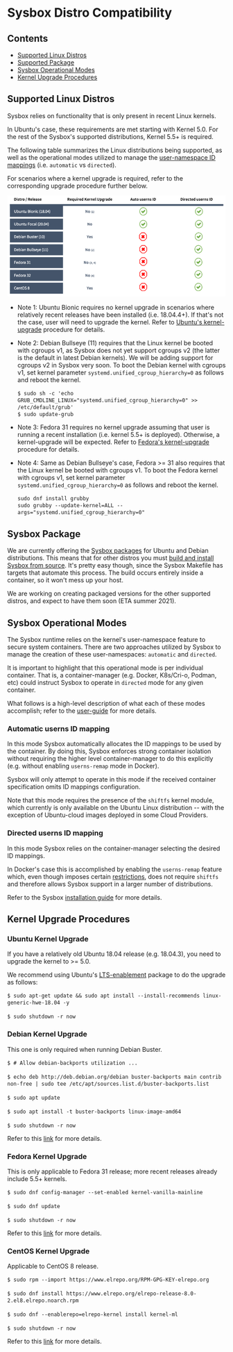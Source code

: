 # Sysbox Distro Compatibility

## Contents

- [Supported Linux Distros](#supported-linux-distros)
- [Supported Package](#sysbox-package)
- [Sysbox Operational Modes](#Sysbox-Operational-Modes)
- [Kernel Upgrade Procedures](#Kernel-Upgrade-Procedures)

## Supported Linux Distros

Sysbox relies on functionality that is only present in recent Linux kernels.

In Ubuntu's case, these requirements are met starting with Kernel 5.0. For
the rest of the Sysbox's supported distributions, Kernel 5.5+ is required.

The following table summarizes the Linux distributions being supported, as well
as the operational modes utilized to manage the [user-namespace ID mappings](user-guide/security.md#user-namespace-id-mapping)
(i.e. `automatic` vs `directed`).

For scenarios where a kernel upgrade is required, refer to the corresponding
upgrade procedure further below.

<p align="center">
    <img alt="sysbox" src="figures/distro-support-matrix.png" width="1000x" />
</p>

- Note 1: Ubuntu Bionic requires no kernel upgrade in scenarios where relatively
  recent releases have been installed (i.e. 18.04.4+). If that's not the
  case, user will need to upgrade the kernel. Refer to [Ubuntu's kernel-upgrade](#Ubuntu-Kernel-Upgrade)
  procedure for details.

- Note 2: Debian Bullseye (11) requires that the Linux kernel be booted with cgroups
  v1, as Sysbox does not yet support cgroups v2 (the latter is the default in latest
  Debian kernels). We will be adding support for cgroups v2 in Sysbox very soon.
  To boot the Debian kernel with cgroups v1, set kernel parameter
  `systemd.unified_cgroup_hierarchy=0` as follows and reboot the kernel.

  ```console
  $ sudo sh -c 'echo GRUB_CMDLINE_LINUX="systemd.unified_cgroup_hierarchy=0" >> /etc/default/grub'
  $ sudo update-grub
  ```

- Note 3: Fedora 31 requires no kernel upgrade assuming that user is running a recent
  installation (i.e. kernel 5.5+ is deployed). Otherwise, a kernel-upgrade will be
  expected. Refer to [Fedora's kernel-upgrade](#Fedora-kernel-upgrade) procedure for
  details.

- Note 4: Same as Debian Bullseye's case, Fedora >= 31 also requires that the Linux
  kernel be booted with cgroups v1. To boot the Fedora kernel with cgroups v1, set
  kernel parameter `systemd.unified_cgroup_hierarchy=0` as follows and reboot the
  kernel.

  ```console
  sudo dnf install grubby
  sudo grubby --update-kernel=ALL --args="systemd.unified_cgroup_hierarchy=0"
  ```

## Sysbox Package

We are currently offering the [Sysbox packages](https://github.com/nestybox/sysbox/releases)
for Ubuntu and Debian distributions. This means that for other distros you must [build and install Sysbox from source](https://github.com/nestybox/sysbox/blob/master/docs/developers-guide/build.md).
It's pretty easy though, since the Sysbox Makefile has targets that automate this process.
The build occurs entirely inside a container, so it won't mess up your host.

We are working on creating packaged versions for the other supported distros, and
expect to have them soon (ETA summer 2021).

## Sysbox Operational Modes

The Sysbox runtime relies on the kernel's user-namespace feature to secure
system containers. There are two approaches utilized by Sysbox to manage the
creation of these user-namespaces: `automatic` and `directed`.

It is important to highlight that this operational mode is per individual
container. That is, a container-manager (e.g. Docker, K8s/Cri-o, Podman, etc)
could instruct Sysbox to operate in `directed` mode for any given container.

What follows is a high-level description of what each of these modes accomplish;
refer to the [user-guide](./user-guide/security.md#user-namespace-id-mapping) for
more details.

### Automatic userns ID mapping

In this mode Sysbox automatically allocates the ID mappings to be used by the
container. By doing this, Sysbox enforces strong container isolation without
requiring the higher level container-manager to do this explicitly (e.g. without
enabling `userns-remap` mode in Docker).

Sysbox will only attempt to operate in this mode if the received container
specification omits ID mappings configuration.

Note that this mode requires the presence of the `shiftfs` kernel module, which
currently is only available on the Ubuntu Linux distribution -- with the exception
of Ubuntu-cloud images deployed in some Cloud Providers.

### Directed userns ID mapping

In this mode Sysbox relies on the container-manager selecting the desired ID
mappings.

In Docker's case this is accomplished by enabling the `userns-remap` feature
which, even though imposes certain [restrictions](https://docs.docker.com/engine/security/userns-remap/#user-namespace-known-limitations),
does not require `shiftfs` and therefore allows Sysbox support in a larger
number of distributions.

Refer to the Sysbox [installation guide](./user-guide/install.md#docker-userns-remap)
for more details.

## Kernel Upgrade Procedures

### Ubuntu Kernel Upgrade

If you have a relatively old Ubuntu 18.04 release (e.g. 18.04.3), you need to upgrade the kernel to >= 5.0.

We recommend using Ubuntu's [LTS-enablement](https://wiki.ubuntu.com/Kernel/LTSEnablementStack) package to do the upgrade as follows:

```console
$ sudo apt-get update && sudo apt install --install-recommends linux-generic-hwe-18.04 -y

$ sudo shutdown -r now
```

### Debian Kernel Upgrade

This one is only required when running Debian Buster.

```
$ # Allow debian-backports utilization ...

$ echo deb http://deb.debian.org/debian buster-backports main contrib non-free | sudo tee /etc/apt/sources.list.d/buster-backports.list

$ sudo apt update

$ sudo apt install -t buster-backports linux-image-amd64

$ sudo shutdown -r now
```

Refer to this [link](https://wiki.debian.org/HowToUpgradeKernel) for more details.

### Fedora Kernel Upgrade

This is only applicable to Fedora 31 release; more recent releases already
include 5.5+ kernels.

```
$ sudo dnf config-manager --set-enabled kernel-vanilla-mainline

$ sudo dnf update

$ sudo shutdown -r now
```

Refer to this [link](https://www.cloudinsidr.com/content/how-to-upgrade-the-linux-kernel-in-fedora-29/) for more details.

### CentOS Kernel Upgrade

Applicable to CentOS 8 release.

```
$ sudo rpm --import https://www.elrepo.org/RPM-GPG-KEY-elrepo.org

$ sudo dnf install https://www.elrepo.org/elrepo-release-8.0-2.el8.elrepo.noarch.rpm

$ sudo dnf --enablerepo=elrepo-kernel install kernel-ml

$ sudo shutdown -r now
```

Refer to this [link](https://vitux.com/how-to-upgrade-the-kernel-on-centos-8-0/) for more details.
